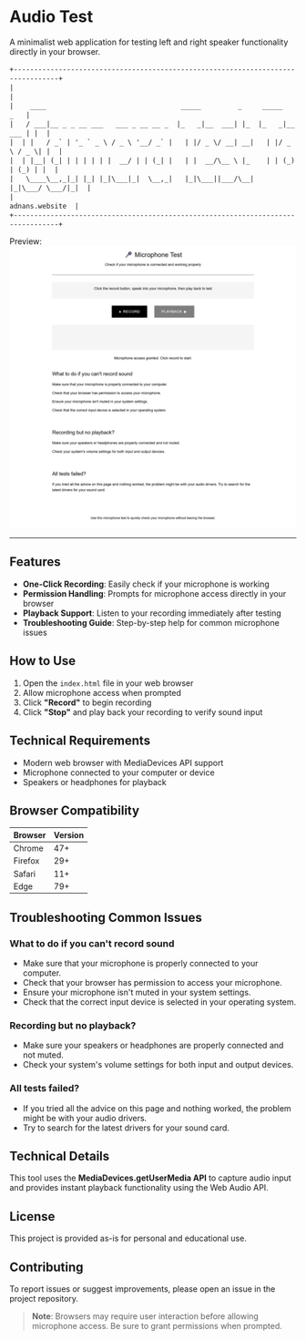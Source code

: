 # Audio Test

A minimalist web application for testing left and right speaker functionality directly in your browser.
```
+---------------------------------------------------------------------------------+
|                                                                                 |
|    ____                                 _____         _     _____           _   |
|   / ___|__ _ _ __ ___   ___ _ __ __ _  |_   _|__  ___| |_  |_   _|__   ___ | |  |
|  | |   / _` | '_ ` _ \ / _ \ '__/ _` |   | |/ _ \/ __| __|   | |/ _ \ / _ \| |  |
|  | |__| (_| | | | | | |  __/ | | (_| |   | |  __/\__ \ |_    | | (_) | (_) | |  |
|   \____\__,_|_| |_| |_|\___|_|  \__,_|   |_|\___||___/\__|   |_|\___/ \___/|_|  |
|                                                                 adnans.website  |
+---------------------------------------------------------------------------------+
```
Preview:
![Preview](website.png)

---

## Features

* **One-Click Recording**: Easily check if your microphone is working
* **Permission Handling**: Prompts for microphone access directly in your browser
* **Playback Support**: Listen to your recording immediately after testing
* **Troubleshooting Guide**: Step-by-step help for common microphone issues

## How to Use

1. Open the `index.html` file in your web browser
2. Allow microphone access when prompted
3. Click **"Record"** to begin recording
4. Click **"Stop"** and play back your recording to verify sound input

## Technical Requirements

* Modern web browser with MediaDevices API support
* Microphone connected to your computer or device
* Speakers or headphones for playback

## Browser Compatibility

| Browser | Version |
| ------- | ------- |
| Chrome  | 47+     |
| Firefox | 29+     |
| Safari  | 11+     |
| Edge    | 79+     |

## Troubleshooting Common Issues

### What to do if you can't record sound

* Make sure that your microphone is properly connected to your computer.
* Check that your browser has permission to access your microphone.
* Ensure your microphone isn't muted in your system settings.
* Check that the correct input device is selected in your operating system.

### Recording but no playback?

* Make sure your speakers or headphones are properly connected and not muted.
* Check your system's volume settings for both input and output devices.

### All tests failed?

* If you tried all the advice on this page and nothing worked, the problem might be with your audio drivers.
* Try to search for the latest drivers for your sound card.

## Technical Details

This tool uses the **MediaDevices.getUserMedia API** to capture audio input and provides instant playback functionality using the Web Audio API.

## License

This project is provided as-is for personal and educational use.

## Contributing

To report issues or suggest improvements, please open an issue in the project repository.

> **Note**: Browsers may require user interaction before allowing microphone access. Be sure to grant permissions when prompted.
